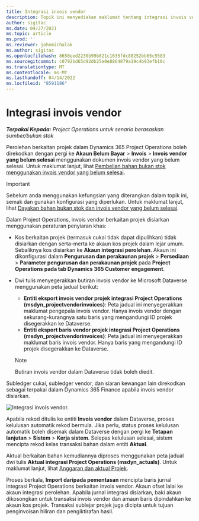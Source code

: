 ```yaml
---
title: Integrasi invois vendor
description: Topik ini menyediakan maklumat tentang integrasi invois vendor dalam Project Operations.
author: sigitac
ms.date: 04/27/2021
ms.topic: article
ms.prod: ''
ms.reviewer: johnmichalak
ms.author: sigitac
ms.openlocfilehash: 8650eed2230b99b821c1635fdc88252bb65c5583
ms.sourcegitcommit: c0792bd65d92db25e0e8864879a19c4b93efb10c
ms.translationtype: MT
ms.contentlocale: ms-MY
ms.lasthandoff: 04/14/2022
ms.locfileid: "8591186"
---
```

# <a name="vendor-invoice-integration"></a>Integrasi invois vendor

_**Terpakai Kepada:** Project Operations untuk senario berasaskan sumber/bukan stok_

Perolehan berkaitan projek dalam Dynamics 365 Project Operations boleh direkodkan dengan pergi ke **Akaun Belum Bayar** > **Invois** > **Invois vendor yang belum selesai** menggunakan dokumen invois vendor yang belum selesai. Untuk maklumat lanjut, lihat [Pembelian bahan bukan stok menggunakan invois vendor yang belum selesai](../procurement/pending-vendor-invoices.md).

> [!IMPORTANT]
> Sebelum anda menggunakan kefungsian yang diterangkan dalam topik ini, semak dan gunakan konfigurasi yang diperlukan. Untuk maklumat lanjut, lihat [Dayakan bahan bukan stok dan invois vendor yang belum selesai](../procurement/configure-materials-nonstocked.md).

Dalam Project Operations, invois vendor berkaitan projek disiarkan menggunakan peraturan penyiaran khas:

- Kos berkaitan projek (termasuk cukai tidak dapat dipulihkan) tidak disiarkan dengan serta-merta ke akaun kos projek dalam lejar umum. Sebaliknya kos disiarkan ke **Akaun integrasi perolehan**. Akaun ini dikonfigurasi dalam **Pengurusan dan perakaunan projek** > **Persediaan** > **Parameter pengurusan dan perakaunan projek** pada **Project Operations pada tab Dynamics 365 Customer engagement**.
- Dwi tulis menyegerakkan butiran invois vendor ke Microsoft Dataverse menggunakan peta jadual berikut:

     - **Entiti eksport invois vendor projek integrasi Project Operations (msdyn_projectvendorinvoices)**: Peta jadual ini menyegerakkan maklumat pengepala invois vendor. Hanya invois vendor dengan sekurang-kurangnya satu baris yang mengandungi ID projek disegerakkan ke Dataverse.
     - **Entiti eksport baris vendor projek integrasi Project Operations (msdyn_projectvendorinvoices)**: Peta jadual ini menyegerakkan maklumat baris invois vendor. Hanya baris yang mengandungi ID projek disegerakkan ke Dataverse.

     > [!NOTE]
     > Butiran invois vendor dalam Dataverse tidak boleh diedit.

Subledger cukai, subledger vendor, dan siaran kewangan lain direkodkan sebagai terpakai dalam Dynamics 365 Finance apabila invois vendor disiarkan.

![Integrasi invois vendor.](media/DW7VendorInvoice.png)

Apabila rekod ditulis ke entiti **Invois vendor** dalam Dataverse, proses kelulusan automatik rekod bermula. Jika perlu, status proses kelulusan automatik boleh disemak dalam Dataverse dengan pergi ke **Tetapan lanjutan** > **Sistem** > **Kerja sistem**. Selepas kelulusan selesai, sistem mencipta rekod kelas transaksi bahan dalam entiti **Aktual**.

Aktual berkaitan bahan kemudiannya diproses menggunakan peta jadual dwi tulis **Aktual integrasi Project Operations (msdyn_actuals)**. Untuk maklumat lanjut, lihat [Anggaran dan aktual Projek](resource-dual-write-estimates-actuals.md).

Proses berkala, **Import daripada pementasan** mencipta baris jurnal integrasi Project Operations berkaitan invois vendor. Akaun ofset lalai ke akaun integrasi perolehan. Apabila jurnal integrasi disiarkan, baki akaun dikosongkan untuk transaksi invois vendor dan amaun baris dipindahkan ke akaun kos projek. Transaksi sublejar projek juga dicipta untuk tujuan penginvoisan hiliran dan pengiktirafan hasil.
